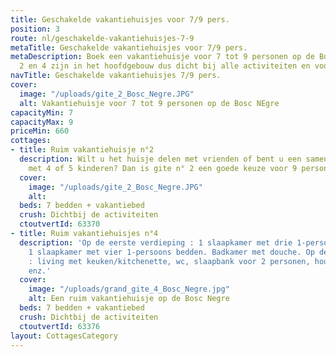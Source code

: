 ```yaml
---
title: Geschakelde vakantiehuisjes voor 7/9 pers.
position: 3
route: nl/geschakelde-vakantiehuisjes-7-9
metaTitle: Geschakelde vakantiehuisjes voor 7/9 pers.
metaDescription: Boek een vakantiehuisje voor 7 tot 9 personen op de Bosc Negre. Huisje
  2 en 4 zijn in het hoofdgebouw dus dicht bij alle activiteiten en voorzieningen.
navTitle: Geschakelde vakantiehuisjes 7/9 pers.
cover:
  image: "/uploads/gite_2_Bosc_Negre.JPG"
  alt: Vakantiehuisje voor 7 tot 9 personen op de Bosc NEgre
capacityMin: 7
capacityMax: 9
priceMin: 660
cottages:
- title: Ruim vakantiehuisje n°2
  description: Wilt u het huisje delen met vrienden of bent u een samengesteld gezin
    met 4 of 5 kinderen? Dan is gite n° 2 een goede keuze voor 9 personen
  cover:
    image: "/uploads/gite_2_Bosc_Negre.JPG"
    alt: 
  beds: 7 bedden + vakantiebed
  crush: Dichtbij de activiteiten
  ctoutvertId: 63370
- title: Ruim vakantiehuisjes n°4
  description: 'Op de eerste verdieping : 1 slaapkamer met drie 1-persoons bedden,
    1 slaapkamer met vier 1-persoons bedden. Badkamer met douche. Op de begane grond
    : living met keuken/kitchenette, wc, slaapbank voor 2 personen, houten meubels,
    enz.'
  cover:
    image: "/uploads/grand_gite_4_Bosc_Negre.jpg"
    alt: Een ruim vakantiehuisje op de Bosc Negre
  beds: 7 bedden + vakantiebed
  crush: Dichtbij de activiteiten
  ctoutvertId: 63376
layout: CottagesCategory
---
```


